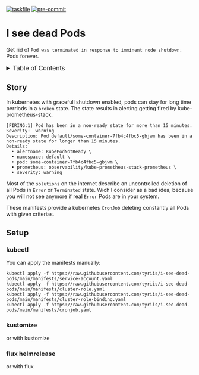 <!-- markdownlint-disable MD041 -->
<!-- markdownlint-disable MD033 -->
<!-- markdownlint-disable MD051 -->

<!-- PROJECT SHIELDS -->
<!--
*** I'm using markdown "reference style" links for readability.
*** Reference links are enclosed in brackets [ ] instead of parentheses ( ).
*** See the bottom of this document for the declaration of the reference variables
*** for contributors-url, forks-url, etc. This is an optional, concise syntax you may use.
*** https://www.markdownguide.org/basic-syntax/#reference-style-links
-->

[![taskfile][taskfile-shield]][taskfile-url]
[![pre-commit][pre-commit-shield]][pre-commit-url]

# I see dead Pods

Get rid of `Pod was terminated in response to imminent node shutdown.` Pods forever.

<details>
  <summary style="font-size:1.2em;">Table of Contents</summary>
<!-- START doctoc generated TOC please keep comment here to allow auto update -->
<!-- DON'T EDIT THIS SECTION, INSTEAD RE-RUN doctoc TO UPDATE -->

- [Story](#story)
- [Setup](#setup)
  - [kubectl](#kubectl)
  - [kustomize](#kustomize)
  - [flux helmrelease](#flux-helmrelease)

<!-- END doctoc generated TOC please keep comment here to allow auto update -->
</details>

## Story

In kubernetes with gracefull shutdown enabled, pods can stay for long time perriods in a `broken` state. The state results in alerting getting fired by kube-prometheus-stack.

```console
[FIRING:1] Pod has been in a non-ready state for more than 15 minutes.
Severity:  warning
Description: Pod default/some-container-7fb4c4fbc5-gbjwm has been in a non-ready state for longer than 15 minutes.
Details:
  • alertname: KubePodNotReady \
  • namespace: default \
  • pod: some-container-7fb4c4fbc5-gbjwm \
  • prometheus: observability/kube-prometheus-stack-prometheus \
  • severity: warning
```

Most of the `solutions` on the internet describe an uncontrolled deletion of all Pods in `Error` or `Terminated` state.
Wich I consider as a bad idea, because you will not see anymore if real `Error` Pods are in your system.

These manifests provide a kubernetes `CronJob` deleting constantly all Pods with given criterias.

## Setup

### kubectl

You can apply the manifests manually:

```console
kubectl apply -f https://raw.githubusercontent.com/tyriis/i-see-dead-pods/main/manifests/service-account.yaml
kubectl apply -f https://raw.githubusercontent.com/tyriis/i-see-dead-pods/main/manifests/cluster-role.yaml
kubectl apply -f https://raw.githubusercontent.com/tyriis/i-see-dead-pods/main/manifests/cluster-role-binding.yaml
kubectl apply -f https://raw.githubusercontent.com/tyriis/i-see-dead-pods/main/manifests/cronjob.yaml
```

### kustomize

or with kustomize

### flux helmrelease

or with flux

<!-- MARKDOWN LINKS & IMAGES -->
<!-- https://www.markdownguide.org/basic-syntax/#reference-style-links -->

<!-- Links -->

<!-- Badges -->

[taskfile-shield]: https://img.shields.io/badge/Taskfile-enabled-brightgreen?logo=task
[taskfile-url]: https://taskfile.dev/
[pre-commit-shield]: https://img.shields.io/badge/pre--commit-enabled-brightgreen?logo=pre-commit
[pre-commit-url]: https://github.com/pre-commit/pre-commit

